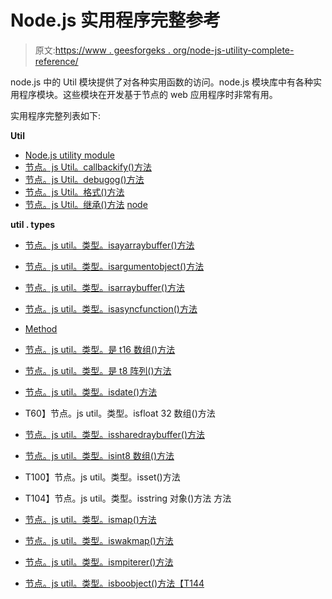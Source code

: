 # Node.js 实用程序完整参考

> 原文:[https://www . geesforgeks . org/node-js-utility-complete-reference/](https://www.geeksforgeeks.org/node-js-utility-complete-reference/)

node.js 中的 Util 模块提供了对各种实用函数的访问。node.js 模块库中有各种实用程序模块。这些模块在开发基于节点的 web 应用程序时非常有用。

实用程序完整列表如下:

**Util**

*   [Node.js utility module](https://www.geeksforgeeks.org/node-js-utility-module/)
*   [节点。js Util。callbackify()方法](https://www.geeksforgeeks.org/node-js-util-callbackify-method/)
*   [节点。js Util。debugog()方法](https://www.geeksforgeeks.org/node-js-util-debuglog-method/)
*   [节点。js Util。格式()方法](https://www.geeksforgeeks.org/node-js-util-format-method/)
*   [节点。js Util。继承()方法](https://www.geeksforgeeks.org/node-js-util-inherits-method/)
[node](https://www.geeksforgeeks.org/node-js-util-formatwithoptions-method/)

**util . types**

*   [节点。js util。类型。isayarraybuffer()方法](https://www.geeksforgeeks.org/node-js-util-types-isanyarraybuffer-method/)
*   [节点。js util。类型。isargumentobject()方法](https://www.geeksforgeeks.org/node-js-util-types-isargumentsobject-method/)
*   [节点。js util。类型。isarraybuffer()方法](https://www.geeksforgeeks.org/node-js-util-types-isarraybuffer-method/)
*   [节点。js util。类型。isasyncfunction()方法](https://www.geeksforgeeks.org/node-js-util-types-isasyncfunction-method/)
*   [Method](https://www.geeksforgeeks.org/node-js-util-types-isbigint64array-method/)
*   [节点。js util。类型。是 t16 数组()方法](https://www.geeksforgeeks.org/node-js-util-types-isint16array-method/)
*   [节点。js util。类型。是 t8 阵列()方法](https://www.geeksforgeeks.org/node-js-util-types-isint8array-method/)
*   [节点。js util。类型。isdate()方法](https://www.geeksforgeeks.org/node-js-util-types-isdate-method/)
*   T60】节点。js util。类型。isfloat 32 数组()方法

*   [节点。js util。类型。issharedraybuffer()方法](https://www.geeksforgeeks.org/node-js-util-types-issharedarraybuffer-method/)
*   [节点。js util。类型。isint8 数组()方法](https://www.geeksforgeeks.org/node-js-util-types-isuint8array-method/)
*   T100】节点。js util。类型。isset()方法
*   T104】节点。js util。类型。isstring 对象()方法 方法
*   [节点。js util。类型。ismap()方法](https://www.geeksforgeeks.org/node-js-util-types-ismap-method/)
*   [节点。js util。类型。iswakmap()方法](https://www.geeksforgeeks.org/node-js-util-types-isweakmap-method/)
*   [节点。js util。类型。ismpiterer()方法](https://www.geeksforgeeks.org/node-js-util-types-ismapiterator-method/)
*   [节点。js util。类型。isboobject()方法【T144](https://www.geeksforgeeks.org/node-js-util-types-isbooleanobject-method/)